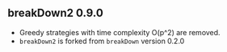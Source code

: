 breakDown2 0.9.0
----------------------------------------------------------------

* Greedy strategies with time complexity O(p^2) are removed.
* `breakDown2` is forked from `breakDown` version 0.2.0
